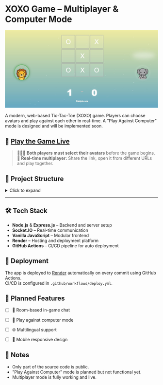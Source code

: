 #  XOXO Game – Multiplayer & Computer Mode 

![Gameplay](public/screenshots/xoxo-screenshots.jpg)

A modern, web-based Tic-Tac-Toe (XOXO) game. Players can choose avatars and play against each other in real-time. A "Play Against Computer" mode is designed and will be implemented soon.

## 🔗 [Play the Game Live](https://gaming-secure-1-0.onrender.com)

> 🧑‍🤝‍🧑 **Both players must select their avatars** before the game begins.  
> 🎯 **Real-time multiplayer:** Share the link, open it from different URLs and play together.



## 📂 Project Structure

<details>
  <summary>Click to expand</summary>

```plaintext
📁 xoxo-game
├── public/
│   └── index.html
├── js/
│   ├── common/
│   │   ├── board.js
│   │   ├── logic.js
│   │   ├── state.js
│   │   └── ui.js
│   ├── modes/
│   │   └── multiplayer.js
│   ├── background.js
│   └── main.js
├── script.js
├── style.css
├── server/
│   └── routes/
│       └── index.js
├── .env
├── .github/
│   └── workflows/
│       └── deploy.yml
```
</details>

---


## 🛠️ Tech Stack

- **Node.js** & **Express.js** – Backend and server setup
- **Socket.IO** – Real-time communication
- **Vanilla JavaScript** – Modular frontend
- **Render** – Hosting and deployment platform
- **GitHub Actions** – CI/CD pipeline for auto deployment

## 🚀 Deployment

The app is deployed to [Render](https://render.com) automatically on every commit using GitHub Actions.  
CI/CD is configured in `.github/workflows/deploy.yml`.


## 🚧 Planned Features

- [ ] 💬 Room-based in-game chat
- [ ] 🤖 Play against computer mode
- [ ] 🌐 Multilingual support
- [ ] 📱 Mobile responsive design


## 📌 Notes

- Only part of the source code is public.
- "Play Against Computer" mode is planned but not functional yet.
- Multiplayer mode is fully working and live.
